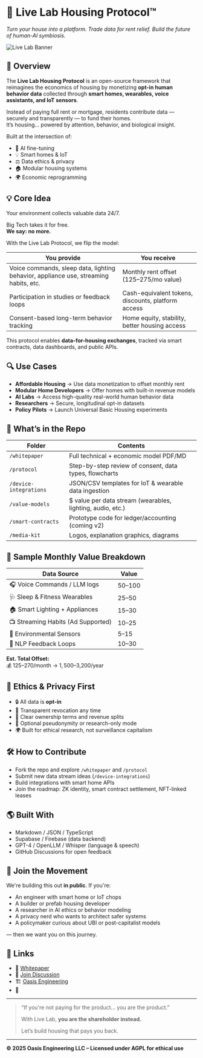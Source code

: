# 🧠 Live Lab Housing Protocol™  
*Turn your house into a platform. Trade data for rent relief. Build the future of human-AI symbiosis.*

![Live Lab Banner](livelab1.png)

## 🚀 Overview

The **Live Lab Housing Protocol** is an open-source framework that reimagines the economics of housing by monetizing **opt-in human behavior data** collected through **smart homes, wearables, voice assistants, and IoT sensors**.

Instead of paying full rent or mortgage, residents contribute data — securely and transparently — to fund their homes.  
It’s housing… powered by attention, behavior, and biological insight.

Built at the intersection of:
- 🧠 AI fine-tuning  
- 💡 Smart homes & IoT  
- ⚖️ Data ethics & privacy  
- 🏠 Modular housing systems  
- 🌍 Economic reprogramming  

## 💡 Core Idea

Your environment collects valuable data 24/7.

Big Tech takes it for free.  
**We say: no more.**

With the Live Lab Protocol, we flip the model:

| **You provide** | **You receive** |
|------------------|------------------|
| Voice commands, sleep data, lighting behavior, appliance use, streaming habits, etc. | Monthly rent offset ($125–$275/mo value) |
| Participation in studies or feedback loops | Cash-equivalent tokens, discounts, platform access |
| Consent-based long-term behavior tracking | Home equity, stability, better housing access |

This protocol enables **data-for-housing exchanges**, tracked via smart contracts, data dashboards, and public APIs.

## 🔍 Use Cases

- **Affordable Housing** → Use data monetization to offset monthly rent
- **Modular Home Developers** → Offer homes with built-in revenue models
- **AI Labs** → Access high-quality real-world human behavior data
- **Researchers** → Secure, longitudinal opt-in datasets
- **Policy Pilots** → Launch Universal Basic Housing experiments

## 🧪 What’s in the Repo

| Folder | Contents |
|--------|----------|
| `/whitepaper` | Full technical + economic model PDF/MD |
| `/protocol` | Step-by-step review of consent, data types, flowcharts |
| `/device-integrations` | JSON/CSV templates for IoT & wearable data ingestion |
| `/value-models` | $ value per data stream (wearables, lighting, audio, etc.) |
| `/smart-contracts` | Prototype code for ledger/accounting (coming v2) |
| `/media-kit` | Logos, explanation graphics, diagrams |

## 🧾 Sample Monthly Value Breakdown

| Data Source | Value |
|-------------|-------|
| 🎧 Voice Commands / LLM logs | $50–$100 |
| 🩺 Sleep & Fitness Wearables | $25–$50 |
| 🏠 Smart Lighting + Appliances | $15–$30 |
| 📺 Streaming Habits (Ad Supported) | $10–$25 |
| 🧪 Environmental Sensors | $5–$15 |
| 💬 NLP Feedback Loops | $10–$30 |

**Est. Total Offset:**  
💰 $125–$270/month → $1,500–$3,200/year

## 🔐 Ethics & Privacy First

- 🔒 All data is **opt-in**
- 🔄 Transparent revocation any time
- 📄 Clear ownership terms and revenue splits
- 🧠 Optional pseudonymity or research-only mode
- 🌍 Built for ethical research, not surveillance capitalism

## 🛠️ How to Contribute

- Fork the repo and explore `/whitepaper` and `/protocol`
- Submit new data stream ideas (`/device-integrations`)
- Build integrations with smart home APIs
- Join the roadmap: ZK identity, smart contract settlement, NFT-linked leases

## 🌎 Built With

- Markdown / JSON / TypeScript
- Supabase / Firebase (data backend)
- GPT-4 / OpenLLM / Whisper (language & speech)
- GitHub Discussions for open feedback

## 📢 Join the Movement

We're building this out **in public**. If you're:
- An engineer with smart home or IoT chops  
- A builder or prefab housing developer  
- A researcher in AI ethics or behavior modeling  
- A privacy nerd who wants to architect safer systems  
- A policymaker curious about UBI or post-capitalist models  

— then we want you on this journey.

## 🔗 Links

- 🔬 [Whitepaper](./whitepaper/live-lab-v1.md)
- 💬 [Join Discussion](https://github.com/oasiseng/livelab/discussions)
- 🏗️ [Oasis Engineering](https://oasisengineering.com)
- 🧠 

---

> “If you're not paying for the product... you are the product.”  
>  
> With Live Lab, **you are the shareholder instead.**  
>  
> Let’s build housing that pays you back.  

---

**© 2025 Oasis Engineering LLC – Licensed under AGPL for ethical use**
